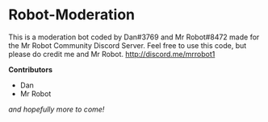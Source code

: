 # Robot-Moderation
This is a moderation bot coded by Dan#3769 and Mr Robot#8472 made for the Mr Robot Community Discord Server. Feel free to use this code, but please do credit me and Mr Robot.
http://discord.me/mrrobot1

__Contributors__
- Dan
- Mr Robot

*and hopefully more to come!*
